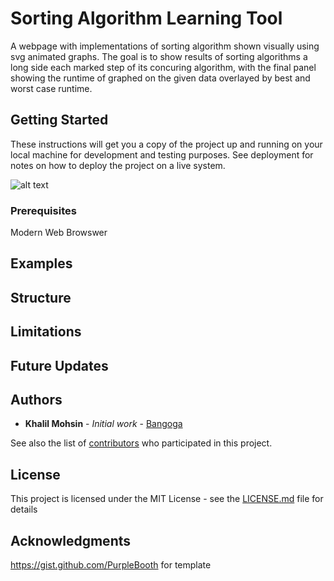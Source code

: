 # Sorting Algorithm Learning Tool
A webpage with implementations of sorting algorithm shown visually using svg animated graphs. The goal is to show results of sorting algorithms a long side each marked step of its concuring algorithm, with the final panel showing the runtime of graphed on the given data overlayed by best and worst case runtime. 

## Getting Started

These instructions will get you a copy of the project up and running on your local machine for development and testing purposes. See deployment for notes on how to deploy the project on a live system.

![alt text](https://github.com/bangoga/sorting-algorithm-visulization/blob/master/preview-image/preview.PNG)

### Prerequisites
Modern Web Browswer

## Examples

## Structure 

## Limitations

## Future Updates

## Authors

* **Khalil Mohsin** - *Initial work* - [Bangoga](https://github.com/bangoga)

See also the list of [contributors](https://github.com/your/project/contributors) who participated in this project.

## License

This project is licensed under the MIT License - see the [LICENSE.md](LICENSE.md) file for details

## Acknowledgments
https://gist.github.com/PurpleBooth for template
